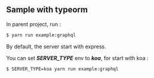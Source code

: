 ## Sample with typeorm

In parent project, run :
```sh
$ yarn run example:graphql
```
By default, the server start with express.


You can set ***SERVER_TYPE*** env to ***koa***, for start with koa : 
```sh
$ SERVER_TYPE=koa yarn run example:graphql
```

